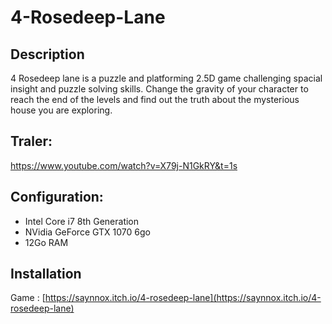 <h1>4-Rosedeep-Lane</h1>
<h2> Description </h2>

<p>
4 Rosedeep lane is a puzzle and platforming 2.5D game challenging spacial insight and puzzle solving skills. Change the gravity of your character to reach the end of the levels and find out the truth about the mysterious house you are exploring.
</p>

<h2> Traler: </h2>

https://www.youtube.com/watch?v=X79j-N1GkRY&t=1s

<h2> Configuration: </h2>

 - Intel Core i7 8th Generation
 - NVidia GeForce GTX 1070 6go
 - 12Go RAM 

<h2> Installation </h2>

Game : [https://saynnox.itch.io/4-rosedeep-lane](https://saynnox.itch.io/4-rosedeep-lane)
